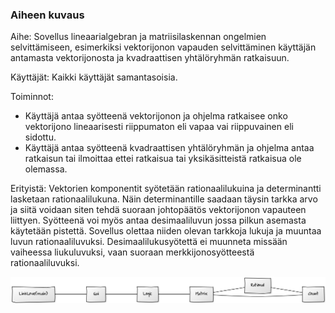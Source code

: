 ### Aiheen kuvaus
Aihe: Sovellus lineaarialgebran ja matriisilaskennan ongelmien selvittämiseen, esimerkiksi vektorijonon vapauden selvittäminen käyttäjän antamasta vektorijonosta ja kvadraattisen yhtälöryhmän ratkaisuun.

Käyttäjät:
Kaikki käyttäjät samantasoisia.

Toiminnot:
* Käyttäjä antaa syötteenä vektorijonon ja ohjelma ratkaisee onko vektorijono lineaarisesti riippumaton eli vapaa vai riippuvainen eli sidottu.
* Käyttäjä antaa syötteenä kvadraattisen yhtälöryhmän ja ohjelma antaa ratkaisun tai ilmoittaa ettei ratkaisua tai yksikäsitteistä ratkaisua ole olemassa.

Erityistä:
Vektorien komponentit syötetään rationaalilukuina ja determinantti lasketaan rationaalilukuna. Näin determinantille saadaan täysin tarkka arvo ja siitä voidaan siten tehdä suoraan johtopäätös vektorijonon vapauteen liittyen.
Syötteenä voi myös antaa desimaaliluvun jossa pilkun asemasta käytetään pistettä. Sovellus olettaa niiden olevan tarkkoja lukuja ja muuntaa luvun rationaaliluvuksi. Desimaalilukusyötettä ei muunneta missään vaiheessa liukuluvuksi, vaan suoraan merkkijonosyötteestä rationaaliluvuksi.



![Luokkakaavio](classdiagram.png)

